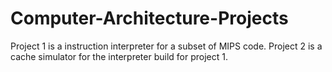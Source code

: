 # Computer-Architecture-Projects
Project 1 is a instruction interpreter for a subset of MIPS code.
Project 2 is a cache simulator for the interpreter build for project 1.

